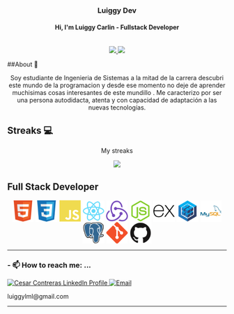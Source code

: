 
    
 <p align="center">
 <h3 align="center">Luiggy Dev</h3>
 <h4 align="center">Hi, I'm Luiggy Carlin - Fullstack Developer</h4>
</p>
<br>
    
  <div align="center">
  <a href="https://github.com/lgcarlinf">
 <img height="150em" src="https://github-readme-stats.vercel.app/api?username=lgcarlinf&show_icons=true&theme=radical&include_all_commits=true&count_private=true" />
  <img height="150em" src="https://github-readme-stats.vercel.app/api/top-langs/?username=lgcarlinf&layout=compact&langs_count=7&theme=radical" />
  <br/>
    </a>
</div>

##About 👨
   
<div align="center">
  <p align="center">Soy estudiante de Ingenieria de Sistemas a la mitad de la carrera descubri este mundo de la programacion y desde ese momento no deje de aprender muchisimas cosas interesantes de este mundillo . Me caracterizo por ser una persona autodidacta, atenta y con capacidad de adaptación a las nuevas tecnologías.</p>
    </p>
</div>

    
 ## Streaks 💻
<div align="center">
  <p align="center">My streaks</p>
  <img height="280em" src="https://github-readme-streak-stats.herokuapp.com?user=lgcarlinf&theme=dark&date_format=M%20j%5B%2C%20Y%5D" />
 
  <br/>
 
</div>

## Full Stack Developer 
<div style="display: inline_block" align="center">
  <img align="center" alt="HTML" height="50" width="50" src="https://raw.githubusercontent.com/devicons/devicon/master/icons/html5/html5-original.svg">
  <img align="center" alt="CSS" height="50" width="50" src="https://raw.githubusercontent.com/devicons/devicon/master/icons/css3/css3-original.svg">
  <img align="center" alt="Js" height="50" width="50" src="https://raw.githubusercontent.com/devicons/devicon/master/icons/javascript/javascript-plain.svg">
  <img align="center" alt="React" height="50" width="50" src="https://raw.githubusercontent.com/devicons/devicon/master/icons/react/react-original.svg">
  <img align="center" alt="Redux" height="50" width="50" src="https://raw.githubusercontent.com/devicons/devicon/master/icons/redux/redux-original.svg">
  <img align="center" alt="Node" height="50" width="50" src="https://raw.githubusercontent.com/devicons/devicon/master/icons/nodejs/nodejs-original.svg">
  <img align="center" alt="Express" height="50" width="50" src="https://raw.githubusercontent.com/devicons/devicon/master/icons/express/express-original.svg">
  <img align="center" alt="Sequelize" height="50" width="50" src="https://raw.githubusercontent.com/devicons/devicon/master/icons/sequelize/sequelize-original.svg">
  <img align="center" alt="Mysql" height="50" width="50" src="https://raw.githubusercontent.com/devicons/devicon/master/icons/mysql/mysql-original-wordmark.svg">
  <img align="center" alt="PostgreSql" height="50" width="50" src="https://raw.githubusercontent.com/devicons/devicon/master/icons/postgresql/postgresql-original.svg">
  <img align="center" alt="Git" height="50" width="50" src="https://raw.githubusercontent.com/devicons/devicon/master/icons/git/git-plain.svg">
  <img align="center" alt="Github" height="50" width="50" src="https://raw.githubusercontent.com/devicons/devicon/master/icons/github/github-original.svg">

</div>
  
  
  
******
### - 📫 How to reach me: ...
   <p>
      <a href="https://www.linkedin.com/in/luiggycf/">
         <img src="https://www.vectorlogo.zone/logos/linkedin/linkedin-icon.svg" alt="Cesar Contreras LinkedIn Profile" height="30" width="30">
      </a>   
      <a align='right' href="mailto:luiggylml@gmail.com">
         <img alt="Email" src="https://www.vectorlogo.zone/logos/gmail/gmail-icon.svg" height="30" width="30"/>
      </a>  
   </p>
   <p><label>luiggylml@gmail.com</label></p>
   
   
  ******



    



<!--


Here are some ideas to get you started:

- 🔭 I’m currently working on ...
- 🌱 I’m currently learning ...
- 👯 I’m looking to collaborate on ...
- 🤔 I’m looking for help with ...
- 💬 Ask me about ...

- 😄 Pronouns: ...
- ⚡ Fun fact: ...
-->
